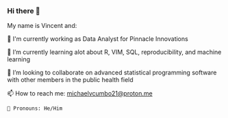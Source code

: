 ### Hi there 👋

<!--
**VtheRtech/VtheRTech** is a ✨ _special_ ✨ repository because its `README.md` (this file) appears on your GitHub profile.

Here are some ideas to get you started:

- 🔭 I’m currently working on ...
- 🌱 I’m currently learning ...
- 👯 I’m looking to collaborate on ...
- 🤔 I’m looking for help with ...
- 💬 Ask me about ...
- 📫 How to reach me: ...
- 😄 Pronouns: ...
- ⚡ Fun fact: ...
-->
My name is Vincent and: 


🔭 I'm currently working as Data Analyst for Pinnacle Innovations


🌱 I’m currently learning alot about R, VIM, SQL, reproducibility, and machine learning


👯 I’m looking to collaborate on advanced statistical programming software with other members in the public health field


📫 How to reach me: michaelvcumbo21@proton.me

    🌈 Pronouns: He/Him

